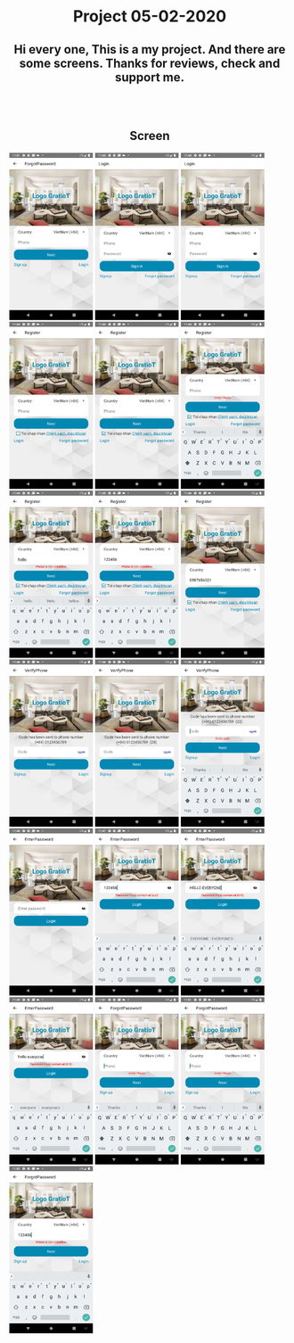 <!DOCTYPE html>
<html>
<head>
</head>
<body>
<h1 align="center">Project 05-02-2020</h1>
<h2 align="center">Hi every one, This is a my project. And there are some screens. Thanks for reviews, check and support me.</h3>
<br/>
<br/>
<h2 align="center">Screen</h2>
<div class="gallery" >
   <img src="./imageReviews/1.png" alt="Cinque Terre" width="150" height="300">
    <img src="./imageReviews/2.png" alt="Cinque Terre" width="150" height="300">
    <img src="./imageReviews/3.png" alt="Cinque Terre" width="150" height="300">
    <img src="./imageReviews/4.png" alt="Cinque Terre" width="150" height="300">
    <img src="./imageReviews/5.png" alt="Cinque Terre" width="150" height="300">
    <img src="./imageReviews/6.png" alt="Cinque Terre" width="150" height="300">
    <img src="./imageReviews/7.png" alt="Cinque Terre" width="150" height="300">
    <img src="./imageReviews/8.png" alt="Cinque Terre" width="150" height="300">
    <img src="./imageReviews/9.png" alt="Cinque Terre" width="150" height="300">
    <img src="./imageReviews/10.png" alt="Cinque Terre" width="150" height="300">
    <img src="./imageReviews/11.png" alt="Cinque Terre" width="150" height="300">
    <img src="./imageReviews/12.png" alt="Cinque Terre" width="150" height="300">
    <img src="./imageReviews/13.png" alt="Cinque Terre" width="150" height="300">
    <img src="./imageReviews/14.png" alt="Cinque Terre" width="150" height="300">
    <img src="./imageReviews/15.png" alt="Cinque Terre" width="150" height="300">
    <img src="./imageReviews/16.png" alt="Cinque Terre" width="150" height="300">
    <img src="./imageReviews/17.png" alt="Cinque Terre" width="150" height="300">
    <img src="./imageReviews/18.png" alt="Cinque Terre" width="150" height="300">
    <img src="./imageReviews/19.png" alt="Cinque Terre" width="150" height="300">
</div>
</body>
</html>
